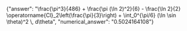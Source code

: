{"answer": "\\frac{\\pi^3}{486} + \\frac{\\pi (\\ln 2)^2}{6} - \\frac{\\ln 2}{2} \\operatorname{Cl}_2\\left(\\frac{\\pi}{3}\\right) + \\int_0^{\\pi/6} (\\ln \\sin \\theta)^2 \\, d\\theta", "numerical_answer": "0.5024164108"}